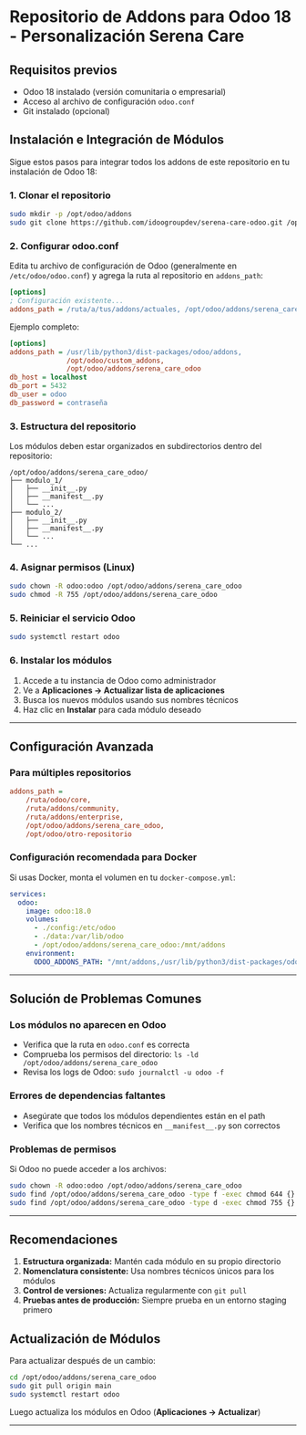 # Repositorio de Addons para Odoo 18 - Personalización Serena Care

## Requisitos previos
- Odoo 18 instalado (versión comunitaria o empresarial)
- Acceso al archivo de configuración `odoo.conf`
- Git instalado (opcional)

## Instalación e Integración de Módulos

Sigue estos pasos para integrar todos los addons de este repositorio en tu instalación de Odoo 18:

### 1. Clonar el repositorio
```bash
sudo mkdir -p /opt/odoo/addons
sudo git clone https://github.com/idoogroupdev/serena-care-odoo.git /opt/odoo/addons/serena_care_odoo
```

### 2. Configurar odoo.conf
Edita tu archivo de configuración de Odoo (generalmente en `/etc/odoo/odoo.conf`) y agrega la ruta al repositorio en `addons_path`:

```ini
[options]
; Configuración existente...
addons_path = /ruta/a/tus/addons/actuales, /opt/odoo/addons/serena_care_odoo
```

Ejemplo completo:
```ini
[options]
addons_path = /usr/lib/python3/dist-packages/odoo/addons, 
              /opt/odoo/custom_addons, 
              /opt/odoo/addons/serena_care_odoo
db_host = localhost
db_port = 5432
db_user = odoo
db_password = contraseña
```

### 3. Estructura del repositorio
Los módulos deben estar organizados en subdirectorios dentro del repositorio:
```
/opt/odoo/addons/serena_care_odoo/
├── modulo_1/
│   ├── __init__.py
│   ├── __manifest__.py
│   └── ...
├── modulo_2/
│   ├── __init__.py
│   ├── __manifest__.py
│   └── ...
└── ...
```

### 4. Asignar permisos (Linux)
```bash
sudo chown -R odoo:odoo /opt/odoo/addons/serena_care_odoo
sudo chmod -R 755 /opt/odoo/addons/serena_care_odoo
```

### 5. Reiniciar el servicio Odoo
```bash
sudo systemctl restart odoo
```

### 6. Instalar los módulos
1. Accede a tu instancia de Odoo como administrador
2. Ve a **Aplicaciones → Actualizar lista de aplicaciones**
3. Busca los nuevos módulos usando sus nombres técnicos
4. Haz clic en **Instalar** para cada módulo deseado

---

## Configuración Avanzada

### Para múltiples repositorios
```ini
addons_path = 
    /ruta/odoo/core,
    /ruta/addons/community,
    /ruta/addons/enterprise,
    /opt/odoo/addons/serena_care_odoo,
    /opt/odoo/otro-repositorio
```

### Configuración recomendada para Docker
Si usas Docker, monta el volumen en tu `docker-compose.yml`:
```yaml
services:
  odoo:
    image: odoo:18.0
    volumes:
      - ./config:/etc/odoo
      - ./data:/var/lib/odoo
      - /opt/odoo/addons/serena_care_odoo:/mnt/addons
    environment:
      ODOO_ADDONS_PATH: "/mnt/addons,/usr/lib/python3/dist-packages/odoo/addons"
```

---

## Solución de Problemas Comunes

### Los módulos no aparecen en Odoo
- Verifica que la ruta en `odoo.conf` es correcta
- Comprueba los permisos del directorio: `ls -ld /opt/odoo/addons/serena_care_odoo`
- Revisa los logs de Odoo: `sudo journalctl -u odoo -f`

### Errores de dependencias faltantes
- Asegúrate que todos los módulos dependientes están en el path
- Verifica que los nombres técnicos en `__manifest__.py` son correctos

### Problemas de permisos
Si Odoo no puede acceder a los archivos:
```bash
sudo chown -R odoo:odoo /opt/odoo/addons/serena_care_odoo
sudo find /opt/odoo/addons/serena_care_odoo -type f -exec chmod 644 {} \;
sudo find /opt/odoo/addons/serena_care_odoo -type d -exec chmod 755 {} \;
```

---

## Recomendaciones
1. **Estructura organizada:** Mantén cada módulo en su propio directorio
2. **Nomenclatura consistente:** Usa nombres técnicos únicos para los módulos
3. **Control de versiones:** Actualiza regularmente con `git pull`
4. **Pruebas antes de producción:** Siempre prueba en un entorno staging primero

## Actualización de Módulos
Para actualizar después de un cambio:
```bash
cd /opt/odoo/addons/serena_care_odoo
sudo git pull origin main
sudo systemctl restart odoo
```
Luego actualiza los módulos en Odoo (**Aplicaciones → Actualizar**)

---


